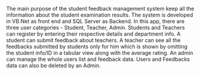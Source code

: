 The main purpose of the student feedback management system keep all the information about the student examination results.
The system is developed in VB.Net as front end and SQL Server as Backend.
In this app, there are three user categories - Student, Teacher, Admin.
Students and Teachers can register by entering their respective details and department info.
A student can submit feedback about teachers.
A teacher can see all the feedbacks submitted by students only for him which is shown by omitting the student info/ID  in a tabular view along with the average rating.
An admin can manage the whole users list and feedback data. Users and Feedbacks data can also be deleted by an Admin.
